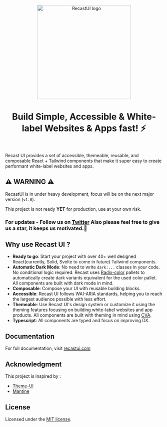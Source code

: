 <p align="center">
  <a href="https://github.com/seed-blocks/recastui">
    <img src="https://raw.githubusercontent.com/seed-blocks/recastui/main/logo/recastui_logo_gh_v1.png?raw=true" alt="RecastUI logo" width="300" />
  </a>
</p>

<h1 align="center">Build Simple, Accessible &amp; White-label Websites & Apps fast! ⚡</h1>

<br>

Recast UI provides a set of accessible, themeable, reusable, and composable React + Tailwind
components that make it super easy to create performant white-label websites and apps.

## ⚠️ WARNING ⚠️

RecastUI is in under heavy development, focus will be on the next major version (`v1.0`).

This project is not ready **YET** for production, use at your own risk.

### For updates - Follow us on [Twitter](https://twitter.com/recastui) Also please feel free to give us a star, it keeps us motivated.🙂

## Why use Recast UI ?

- **Ready to go**: Start your project with over 40+ well designed React(currently, Solid, Svelte to come in future) Tailwind components.
- **Automatic Dark Mode**: No need to write `dark:...` classes in your code. No conditional logic required. Recast uses [Radix-color](https://www.radix-ui.com/colors) pallets to automatically create dark variants equivalent for the used color pallet. All components are built with dark mode in mind.
- **Composable**: Compose your UI with reusable building blocks.
- **Accessible**: Recast UI follows WAI-ARIA standards, helping you to reach the largest audience possible with less effort.
- **Themeable**: Use Recast UI's design system or customize it using the theming features focusing on building white-label websites and app products. All components are built with theming in mind using [CVA](https://github.com/joe-bell/cva).
- **Typescript**: All components are typed and focus on improving DX.

## Documentation

For full documentation, visit [recastui.com](https://recastui.com)

## Acknowledgment

This project is inspired by :

- [Theme-UI](https://theme-ui.com/)
- [Mantine](https://mantine.dev/)

## License

Licensed under the [MIT license](https://github.com/seed-blocks/recastui/blob/main/LICENSE).
